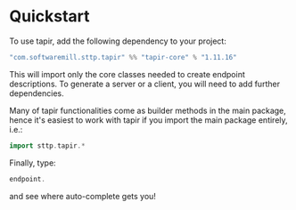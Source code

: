 # Quickstart

To use tapir, add the following dependency to your project:

```scala
"com.softwaremill.sttp.tapir" %% "tapir-core" % "1.11.16"
```

This will import only the core classes needed to create endpoint descriptions. To generate a server or a client, you
will need to add further dependencies.

Many of tapir functionalities come as builder methods in the main package, hence it's easiest to work with tapir if 
you import the main package entirely, i.e.:

```scala
import sttp.tapir.*
```

Finally, type:

```scala
endpoint.
```

and see where auto-complete gets you!


